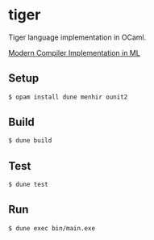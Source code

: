 # tiger
Tiger language implementation in OCaml.

[Modern Compiler Implementation in ML](https://www.cs.princeton.edu/~appel/modern/ml/)

## Setup
```sh
$ opam install dune menhir ounit2
```

## Build
```sh
$ dune build
```

## Test
```sh
$ dune test
```

## Run
```sh
$ dune exec bin/main.exe
```
